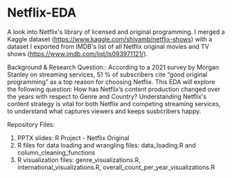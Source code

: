 # Netflix-EDA
A look into Netflix's library of licensed and original programming. I merged a Kaggle dataset (https://www.kaggle.com/shivamb/netflix-shows) with a dataset I exported from IMDB's list of all Netflix original movies and TV shows (https://www.imdb.com/list/ls093971121/). 

Background & Research Question::
According to a 2021 survey by Morgan Stanley on streaming services, 51 % of subscribers cite “good original programming” as a top reason for choosing Netflix. 
This EDA will explore the following question: How has Netflix’s content production changed over the years with respect to Genre and Country? Understanding Netflix's content strategy is vital for both Netflix and competing streaming services, to understand what captures viewers and keeps susbcribers happy. 

Repository Files: 
1. PPTX slides: R Project - Netflix Original 
2. R files for data loading and wrangling files: data_loading.R and column_cleaning_functions 
3. R visualization files: genre_visualizations.R, international_visualizations.R, overall_count_per_year_visualizations.R 

